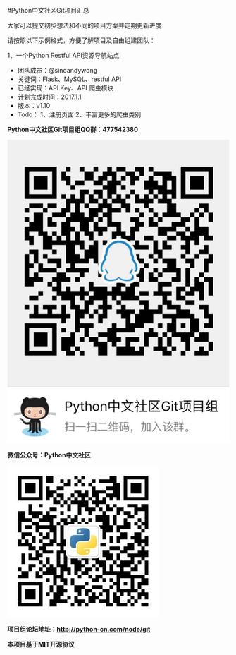 #Python中文社区Git项目汇总

大家可以提交初步想法和不同的项目方案并定期更新进度

请按照以下示例格式，方便了解项目及自由组建团队：

1、一个Python Restful API资源导航站点

 - 团队成员：@sinoandywong
 - 关键词：Flask、MySQL、restful API
 - 已经实现：API Key、API 爬虫模块
 - 计划完成时间：2017.1.1
 - 版本：v1.10
 - Todo：
     1、注册页面
     2、丰富更多的爬虫类别
     
**Python中文社区Git项目组QQ群：477542380**

![image](https://github.com/Chinese-Python/pythoncn-projects/blob/master/images/Python%E4%B8%AD%E6%96%87%E7%A4%BE%E5%8C%BAGit%E9%A1%B9%E7%9B%AE%E7%BB%84QQ%E7%BE%A4.jpg)


**微信公众号：Python中文社区**

![image](https://github.com/Chinese-Python/pythoncn-projects/blob/master/images/Python%E4%B8%AD%E6%96%87%E7%A4%BE%E5%8C%BA%E5%BE%AE%E4%BF%A1%E5%85%AC%E4%BC%97%E5%8F%B7.jpg)

**项目组论坛地址：http://python-cn.com/node/git**


**本项目基于MIT开源协议**
